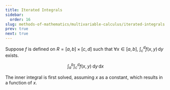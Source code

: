 ```yaml
---
title: Iterated Integrals
sidebar:
  order: 16
slug: methods-of-mathematics/multivariable-calculus/iterated-integrals
prev: true
next: true
---
```


Suppose $f$ is defined on $R = [a,b] \times [c,d]$ such that $\forall x \in [a,b]$, $\int_c^d f(x,y)\,\text{d}y$ exists.

```math
\int_a^b \int_c^d f(x,y)\;\text{d}y\,\text{d}x
```

The inner integral is first solved, assuming $x$ as a constant, which results in a function of $x$.
